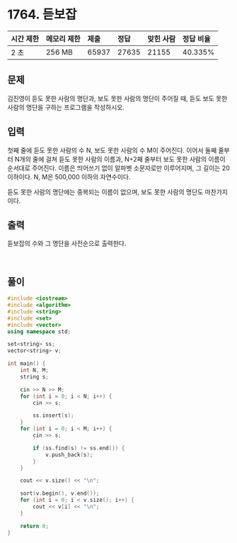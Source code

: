 # 1764. 듣보잡

| 시간 제한 | 메모리 제한 | 제출  | 정답  | 맞힌 사람 | 정답 비율 |
| :-------- | :---------- | :---- | :---- | :-------- | :-------- |
| 2 초      | 256 MB      | 65937 | 27635 | 21155     | 40.335%   |

## 문제

김진영이 듣도 못한 사람의 명단과, 보도 못한 사람의 명단이 주어질 때, 듣도 보도 못한 사람의 명단을 구하는 프로그램을 작성하시오.

## 입력

첫째 줄에 듣도 못한 사람의 수 N, 보도 못한 사람의 수 M이 주어진다. 이어서 둘째 줄부터 N개의 줄에 걸쳐 듣도 못한 사람의 이름과, N+2째 줄부터 보도 못한 사람의 이름이 순서대로 주어진다. 이름은 띄어쓰기 없이 알파벳 소문자로만 이루어지며, 그 길이는 20 이하이다. N, M은 500,000 이하의 자연수이다.

듣도 못한 사람의 명단에는 중복되는 이름이 없으며, 보도 못한 사람의 명단도 마찬가지이다.

## 출력

듣보잡의 수와 그 명단을 사전순으로 출력한다.

<br/>

## 풀이

```c++
#include <iostream>
#include <algorithm>
#include <string>
#include <set>
#include <vector>
using namespace std;

set<string> ss;
vector<string> v;

int main() {
	int N, M;
	string s;

	cin >> N >> M;
	for (int i = 0; i < N; i++) {
		cin >> s;

		ss.insert(s);
	}
	for (int i = 0; i < M; i++) {
		cin >> s;

		if (ss.find(s) != ss.end()) {
			v.push_back(s);
		}
	}

	cout << v.size() << "\n";

	sort(v.begin(), v.end());
	for (int i = 0; i < v.size(); i++) {
		cout << v[i] << "\n";
	}

	return 0;
}
```
